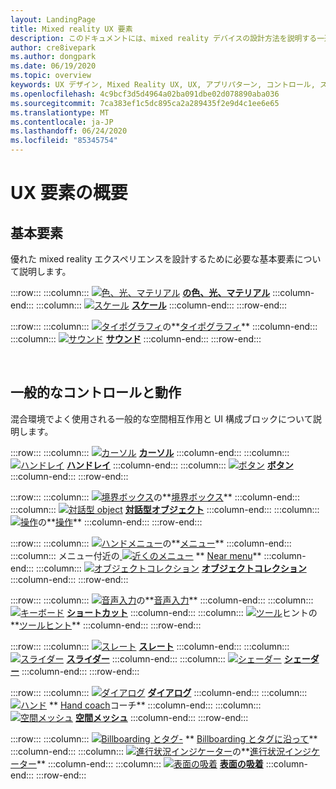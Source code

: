 ```yaml
---
layout: LandingPage
title: Mixed reality UX 要素
description: このドキュメントには、mixed reality デバイスの設計方法を説明する一連のトピックが含まれています。
author: cre8ivepark
ms.author: dongpark
ms.date: 06/19/2020
ms.topic: overview
keywords: UX デザイン, Mixed Reality UX, UX, アプリパターン, コントロール, スタイル, HoloLens, 相互作用, 空間対話, 空間 UI, UX 要素, 動作, 構成要素, タイポグラフィ, 色
ms.openlocfilehash: 4c9bcf3d5d4964a02ba091dbe02d078890aba036
ms.sourcegitcommit: 7ca383ef1c5dc895ca2a289435f2e9d4c1ee6e65
ms.translationtype: MT
ms.contentlocale: ja-JP
ms.lasthandoff: 06/24/2020
ms.locfileid: "85345754"
---
```

# <a name="ux-elements-overview"></a>UX 要素の概要
## <a name="foundational-elements"></a>基本要素
優れた mixed reality エクスペリエンスを設計するために必要な基本要素について説明します。

:::row:::
    :::column:::
       [ ![ 色、光、マテリアル](images/640px-fragments.png)](color,-light-and-materials.md) **[の色、光、マテリアル](color,-light-and-materials.md)**
    :::column-end:::
    :::column:::
       [ ![ スケール](images/volvo-cars-microsoft-hololens-experience01-640px.png)](scale.md) **[スケール](scale.md)**
    :::column-end:::
:::row-end:::

:::row:::
    :::column:::
       [ ![ タイポグラフィ](images/typography-cover.png)](typography.md)の**[タイポグラフィ](typography.md)**
    :::column-end:::
    :::column:::
       [ ![ サウンド](images/spatialaudio.png)](spatial-sound-design.md) **[サウンド](spatial-sound-design.md)**
    :::column-end:::
:::row-end:::

<br>

## <a name="common-controls-and-behaviors"></a>一般的なコントロールと動作
混合環境でよく使用される一般的な空間相互作用と UI 構成ブロックについて説明します。

:::row:::
    :::column:::
       [ ![ カーソル](images/UX/UX_Hero_Cursor.jpg)](cursors.md) **[カーソル](cursors.md)**
    :::column-end:::
    :::column:::
       [ ![ ハンドレイ](images/UX/UX_Hero_HandRay.jpg)](point-and-commit.md) **[ハンドレイ](point-and-commit.md)**
    :::column-end:::
    :::column:::
       [ ![ ボタン](images/UX/UX_Hero_Button.jpg)](button.md) **[ボタン](button.md)**
    :::column-end:::
:::row-end:::

:::row:::
    :::column:::
       [ ![ 境界ボックス](images/UX/UX_Hero_BoundingBox.jpg)](app-bar-and-bounding-box.md)の**[境界ボックス](app-bar-and-bounding-box.md)**
    :::column-end:::
    :::column:::
       [ ![ 対話型 object](images/UX/UX_Hero_Interactable.jpg)](interactable-object.md) **[対話型オブジェクト](interactable-object.md)**
    :::column-end:::
    :::column:::
       [ ![ 操作](images/UX/UX_Hero_Manipulation.jpg)](direct-manipulation.md)の**[操作](direct-manipulation.md)**
    :::column-end:::
:::row-end:::

:::row:::
    :::column:::
       [ ![ ハンドメニュー](images/UX/UX_Hero_HandMenu.jpg)](hand-menu.md)の**[メニュー](hand-menu.md)**
    :::column-end:::
    :::column:::
       メニュー付近の[ ![ 近くのメニュー](images/UX/UX_Hero_NearMenu.jpg)](near-menu.md) ** [Near menu](near-menu.md)**
    :::column-end:::
    :::column:::
       [ ![ オブジェクトコレクション](images/UX/UX_Hero_ObjectCollection.jpg)](object-collection.md) **[オブジェクトコレクション](object-collection.md)**
    :::column-end:::
:::row-end:::

:::row:::
    :::column:::
       [ ![ 音声入力](images/UX/UX_Hero_VoiceCommand.jpg)](voice-input.md)の**[音声入力](voice-input.md)**
    :::column-end:::
    :::column:::
       [ ![ キーボード](images/UX/UX_Hero_Keyboard.jpg)](keyboard.md) **[ショートカット](keyboard.md)**
    :::column-end:::
    :::column:::
       [ ![ ツール](images/UX/UX_Hero_Tooltip.jpg)](tooltip.md)ヒントの**[ツールヒント](tooltip.md)**
    :::column-end:::
:::row-end:::

:::row:::
    :::column:::
       [ ![ スレート](images/UX/UX_Hero_Slate.jpg)](slate.md) **[スレート](slate.md)**
    :::column-end:::
    :::column:::
       [ ![ スライダー](images/UX/UX_Hero_Slider.jpg)](slider.md) **[スライダー](slider.md)**
    :::column-end:::
    :::column:::
        [ ![ シェーダー](images/UX/UX_Hero_StandardShader.jpg)](shader.md) **[シェーダー](shader.md)**
    :::column-end:::
:::row-end:::

:::row:::
    :::column:::
       [ ![ ダイアログ](images/UX/MRTK_UX_Dialog.jpg)](dialog-ui.md) **[ダイアログ](dialog-ui.md)**
    :::column-end:::
    :::column:::
       [ ![ ハンド](images/HandCoach/MRTK_handCoach.jpg)](hand-coach.md) ** [Hand coach](hand-coach.md)コーチ**
    :::column-end:::
    :::column:::
       [ ![ 空間メッシュ](images/UX/MRTK_PulseShader_SpatialMesh.gif)](spatial-mesh-ux.md) **[空間メッシュ](spatial-mesh-ux.md)**
    :::column-end:::
:::row-end:::

:::row:::
    :::column:::
        [ ![ Billboarding とタグ-](images/UX/MRTK_TagAlong.gif)](billboarding-and-tag-along.md) ** [Billboarding とタグに沿って](billboarding-and-tag-along.md)**
    :::column-end:::
    :::column:::
       [ ![ 進行状況インジケーター](images/UX/MRTK_ProgressIndicator.gif)](progress.md)の**[進行状況インジケーター](progress.md)**
    :::column-end:::
    :::column:::
       [ ![ 表面の吸着](images/UX/MRTK_SurfaceMagnetism.gif)](surface-magnetism.md) **[表面の吸着](surface-magnetism.md)**
    :::column-end:::
:::row-end:::

<br>

